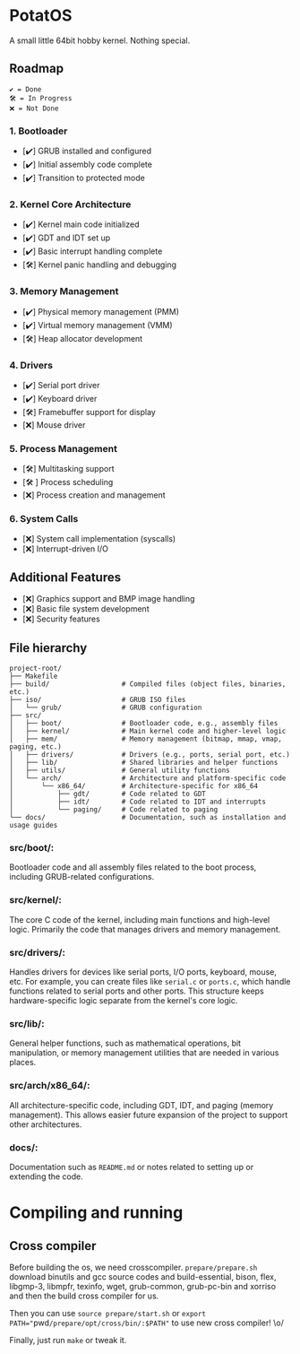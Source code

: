 # PotatOS
A small little 64bit hobby kernel. Nothing special.

## Roadmap

```
✔️ = Done
🛠️ = In Progress
❌ = Not Done
```

### 1. Bootloader
- [✔️] GRUB installed and configured
- [✔️] Initial assembly code complete
- [✔️] Transition to protected mode

### 2. Kernel Core Architecture
- [✔️] Kernel main code initialized
- [✔️] GDT and IDT set up
- [✔️] Basic interrupt handling complete
- [🛠️] Kernel panic handling and debugging

### 3. Memory Management
- [✔️] Physical memory management (PMM)
- [✔️] Virtual memory management (VMM)
- [🛠️] Heap allocator development

### 4. Drivers
- [✔️] Serial port driver
- [✔️] Keyboard driver
- [🛠️] Framebuffer support for display
- [❌] Mouse driver

### 5. Process Management
- [🛠️] Multitasking support
- [🛠️ ] Process scheduling
- [❌] Process creation and management

### 6. System Calls
- [❌] System call implementation (syscalls)
- [❌] Interrupt-driven I/O

## Additional Features
- [❌] Graphics support and BMP image handling
- [❌] Basic file system development
- [❌] Security features


## File hierarchy

```
project-root/
├── Makefile
├── build/                  # Compiled files (object files, binaries, etc.)
├── iso/                    # GRUB ISO files
│   └── grub/               # GRUB configuration
├── src/
│   ├── boot/               # Bootloader code, e.g., assembly files
│   ├── kernel/             # Main kernel code and higher-level logic
│   ├── mem/                # Memory management (bitmap, mmap, vmap, paging, etc.)
│   ├── drivers/            # Drivers (e.g., ports, serial port, etc.)
│   ├── lib/                # Shared libraries and helper functions
│   ├── utils/              # General utility functions
│   └── arch/               # Architecture and platform-specific code
│       └── x86_64/         # Architecture-specific for x86_64
│           ├── gdt/        # Code related to GDT
│           ├── idt/        # Code related to IDT and interrupts
│           └── paging/     # Code related to paging
└── docs/                   # Documentation, such as installation and usage guides
```

### src/boot/:
Bootloader code and all assembly files related to the boot process, including GRUB-related configurations.

### src/kernel/:
The core C code of the kernel, including main functions and high-level logic. Primarily the code that manages drivers and memory management.

### src/drivers/:
Handles drivers for devices like serial ports, I/O ports, keyboard, mouse, etc. For example, you can create files like `serial.c` or `ports.c`, which handle functions related to serial ports and other ports. This structure keeps hardware-specific logic separate from the kernel's core logic.

### src/lib/:
General helper functions, such as mathematical operations, bit manipulation, or memory management utilities that are needed in various places.

### src/arch/x86_64/:
All architecture-specific code, including GDT, IDT, and paging (memory management). This allows easier future expansion of the project to support other architectures.

### docs/:
Documentation such as `README.md` or notes related to setting up or extending the code.


# Compiling and running
## Cross compiler
Before building the os, we need crosscompiler. `prepare/prepare.sh` download binutils and gcc source codes and build-essential, bison, flex, libgmp-3, libmpfr, texinfo, wget, grub-common, grub-pc-bin and xorriso and then the build cross compiler for us.

Then you can use `source prepare/start.sh` or `export PATH="`pwd`/prepare/opt/cross/bin/:$PATH"` to use new cross compiler! \o/

Finally, just run `make` or tweak it.